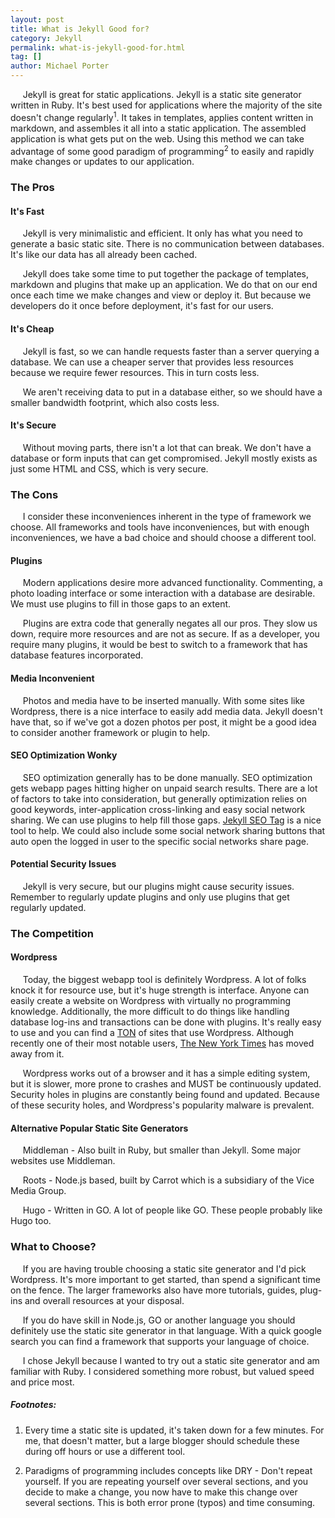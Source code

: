 ```yaml
---
layout: post
title: What is Jekyll Good for?
category: Jekyll
permalink: what-is-jekyll-good-for.html
tag: []
author: Michael Porter
---
```


&nbsp;&nbsp;&nbsp;&nbsp;&nbsp;Jekyll is great for static applications. Jekyll is a static site generator written in Ruby. It's best used for applications where the majority of the site doesn't change regularly<sup>1</sup>. It takes in templates, applies content written in markdown, and assembles it all into a static application. The assembled application is what gets put on the web. Using this method we can take advantage of some good paradigm of programming<sup>2</sup> to easily and rapidly make changes or updates to our application.

<!-- more -->

### The Pros

#### It's Fast

&nbsp;&nbsp;&nbsp;&nbsp;&nbsp;Jekyll is very minimalistic and efficient. It only has what you need to generate a basic static site. There is no communication between databases. It's like our data has all already been cached.

&nbsp;&nbsp;&nbsp;&nbsp;&nbsp;Jekyll does take some time to put together the package of templates, markdown and plugins that make up an application. We do that on our end once each time we make changes and view or deploy it. But because we developers do it once before deployment, it's fast for our users.

#### It's Cheap

&nbsp;&nbsp;&nbsp;&nbsp;&nbsp;Jekyll is fast, so we can handle requests faster than a server querying a database. We can use a cheaper server that provides less resources because we require fewer resources. This in turn costs less.

&nbsp;&nbsp;&nbsp;&nbsp;&nbsp;We aren't receiving data to put in a database either, so we should have a smaller bandwidth footprint, which also costs less.

#### It's Secure

&nbsp;&nbsp;&nbsp;&nbsp;&nbsp;Without moving parts, there isn't a lot that can break. We don't have a database or form inputs that can get compromised. Jekyll mostly exists as just some HTML and CSS, which is very secure.

### The Cons

&nbsp;&nbsp;&nbsp;&nbsp;&nbsp;I consider these inconveniences inherent in the type of framework we choose. All frameworks and tools have inconveniences, but with enough inconveniences, we have a bad choice and should choose a different tool.

#### Plugins

&nbsp;&nbsp;&nbsp;&nbsp;&nbsp;Modern applications desire more advanced functionality. Commenting, a photo loading interface or some interaction with a database are desirable. We must use plugins to fill in those gaps to an extent.

&nbsp;&nbsp;&nbsp;&nbsp;&nbsp;Plugins are extra code that generally negates all our pros. They slow us down, require more resources and are not as secure. If as a developer, you require many plugins, it would be best to switch to a framework that has database features incorporated.

#### Media Inconvenient

&nbsp;&nbsp;&nbsp;&nbsp;&nbsp;Photos and media have to be inserted manually. With some sites like Wordpress, there is a nice interface to easily add media data. Jekyll doesn't have that, so if we've got a dozen photos per post, it might be a good idea to consider another framework or plugin to help.

#### SEO Optimization Wonky

&nbsp;&nbsp;&nbsp;&nbsp;&nbsp;SEO optimization generally has to be done manually. SEO optimization gets webapp pages hitting higher on unpaid search results. There are a lot of factors to take into consideration, but generally optimization relies on good keywords, inter-application cross-linking and easy social network sharing. We can use plugins to help fill those gaps. [Jekyll SEO Tag](https://github.com/jekyll/jekyll-seo-tag) is a nice tool to help. We could also include some social network sharing buttons that auto open the logged in user to the specific social networks share page.

#### Potential Security Issues

&nbsp;&nbsp;&nbsp;&nbsp;&nbsp;Jekyll is very secure, but our plugins might cause security issues. Remember to regularly update plugins and only use plugins that get regularly updated.

### The Competition

#### Wordpress

&nbsp;&nbsp;&nbsp;&nbsp;&nbsp;Today, the biggest webapp tool is definitely Wordpress. A lot of folks knock it for resource use, but it's huge strength is interface. Anyone can easily create a website on Wordpress with virtually no programming knowledge. Additionally, the more difficult to do things like handling database log-ins and transactions can be done with plugins. It's really easy to use and you can find a [TON](http://www.wpbeginner.com/showcase/40-most-notable-big-name-brands-that-are-using-wordpress/) of sites that use Wordpress. Although recently one of their most notable users, [The New York Times](https://open.nytimes.com/react-relay-and-graphql-under-the-hood-of-the-times-website-redesign-22fb62ea9764) has moved away from it.

&nbsp;&nbsp;&nbsp;&nbsp;&nbsp;Wordpress works out of a browser and it has a simple editing system, but it is slower, more prone to crashes and MUST be continuously updated. Security holes in plugins are constantly being found and updated. Because of these security holes, and Wordpress's popularity malware is prevalent.

#### Alternative Popular Static Site Generators

&nbsp;&nbsp;&nbsp;&nbsp;&nbsp;Middleman - Also built in Ruby, but smaller than Jekyll. Some major websites use Middleman.

&nbsp;&nbsp;&nbsp;&nbsp;&nbsp;Roots - Node.js based, built by Carrot which is a subsidiary of the Vice Media Group.

&nbsp;&nbsp;&nbsp;&nbsp;&nbsp;Hugo - Written in GO. A lot of people like GO. These people probably like Hugo too.


### What to Choose?

&nbsp;&nbsp;&nbsp;&nbsp;&nbsp;If you are having trouble choosing a static site generator and I'd pick Wordpress. It's more important to get started, than spend a significant time on the fence. The larger frameworks also have more tutorials, guides, plug-ins and overall resources at your disposal.

&nbsp;&nbsp;&nbsp;&nbsp;&nbsp;If you do have skill in Node.js, GO or another language you should definitely use the static site generator in that language. With a quick google search you can find a framework that supports your language of choice.

&nbsp;&nbsp;&nbsp;&nbsp;&nbsp;I chose Jekyll because I wanted to try out a static site generator and am familiar with Ruby. I considered something more robust, but valued speed and price most.

##### Footnotes:

1. Every time a static site is updated, it's taken down for a few minutes. For me, that doesn't matter, but a large blogger should schedule these during off hours or use a different tool.

2. Paradigms of programming includes concepts like DRY - Don't repeat yourself. If you are repeating yourself over several sections, and you decide to make a change, you now have to make this change over several sections. This is both error prone (typos) and time consuming.
